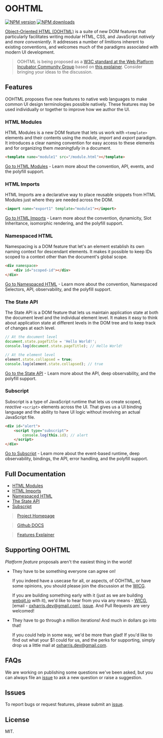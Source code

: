# OOHTML

<!-- BADGES/ -->

<span class="badge-npmversion"><a href="https://npmjs.org/package/@webqit/oohtml" title="View this project on NPM"><img src="https://img.shields.io/npm/v/@webqit/oohtml.svg" alt="NPM version" /></a></span>
<span class="badge-npmdownloads"><a href="https://npmjs.org/package/@webqit/oohtml" title="View this project on NPM"><img src="https://img.shields.io/npm/dm/@webqit/oohtml.svg" alt="NPM downloads" /></a></span>

<!-- /BADGES -->

[Object-Oriented HTML (OOHTML)](https://github.com/webqit/oohtml) is a suite of new DOM features that particularly facilitates writing modular HTML, CSS, and JavaScript *natively* and *more conveniently*. It addresses a number of limitions inherent to existing conventions, and welcomes much of the paradigms associated with modern UI development.

> OOHTML is being proposed as a [W3C standard at the Web Platform Incubator Community Group](https://discourse.wicg.io/t/proposal-chtml/4716) based on [this explainer](https://github.com/webqit/docs/tree/master/oohtml/explainer). Consider bringing your ideas to the discussion.

## Features
OOHTML proposes five new features to native web languages to make common UI design terminologies possible natively. These features may be used individually or together to improve how we author the UI.

### HTML Modules
HTML Modules is a new DOM feature that lets us work with `<template>` elements and their contents using the *module*, *import* and *export* paradigm. It introduces a clear naming convention for easy access to these elements and for organizing them *meaningfully* in a document.

```html
<template name="module1" src="/module.html"></template>
```

[Go to HTML Modules](https://webqit.io/tooling/oohtml#html-modules) - Learn more about the convention, API, events, and the polyfill support.

### HTML Imports
HTML Imports are a declarative way to place reusable snippets from HTML Modules just where they are needed across the DOM.

```html
<import name="export1" template="module1"></import>
```

[Go to HTML Imports](https://webqit.io/tooling/oohtml#html-imports) - Learn more about the convention, dynamicity, Slot Inheritance, isomorphic rendering, and the polyfill support.

### Namespaced HTML
Namespacing is a DOM feature that let's an element establish its own naming context for descendant elements. It makes it possible to keep IDs scoped to a context other than the document's global scope.

```html
<div namespace>
    <div id="scoped-id"></div>
</div>
```

[Go to Namespaced HTML](https://webqit.io/tooling/oohtml#namespaced-html) - Learn more about the convention, Namespaced Selectors, API, observability, and the polyfill support.

### The State API
The State API is a DOM feature that lets us maintain application state at both the document level and the individual element level. It makes it easy to think about application state at different levels in the DOM tree and to keep track of changes at each level.

```js
// At the document level
document.state.pageTitle = 'Hello World!';
console.log(document.state.pageTitle); // Hello World!

// At the element level
element.state.collapsed = true;
console.log(element.state.collapsed); // true
```

[Go to the State API](https://webqit.io/tooling/oohtml#the-state-api) - Learn more about the API, deep observability, and the polyfill support.

### Subscript
Subscript is a type of JavaScript runtime that lets us create scoped, *reactive* `<script>` elements across the UI. That gives us a UI binding language and the ability to have UI logic without involving an actual JavaScript file.

```html
<div id="alert">
    <script type="subscript">
        console.log(this.id); // alert
    </script>
</div>
```

[Go to Subscript](https://webqit.io/tooling/oohtml#subscript) - Learn more about the event-based runtime, deep observability, bindings, the API, error handling, and the polyfill support.

## Full Documentation
+ [HTML Modules](https://webqit.io/tooling/oohtml#html-modules)
+ [HTML Imports](https://webqit.io/tooling/oohtml#html-imports)
+ [Namespaced HTML](https://webqit.io/tooling/oohtml#namespaced-html)
+ [The State API](https://webqit.io/tooling/oohtml#the-state-api)
+ [Subscript](https://webqit.io/tooling/oohtml#subscript)

> [Project Homepage](https://webqit.io/tooling/oohtml)

> [Github DOCS](https://github.com/webqit/docs/tree/master/oohtml)

> [Features Explainer](https://github.com/webqit/docs/tree/master/oohtml/explainer)

## Supporting OOHTML
*Platform feature* proposals aren't the easiest thing in the world!

+ They have to be something everyone can agree on!

    If you indeed have a usecase for all, or aspects, of OOHTML, or have some opinions, you should please join the discussion at the [WICG](https://discourse.wicg.io/t/proposal-chtml/4716).
    
    If you are building something early with it (just as we are building [webqit.io](//webqit.io) with it), we'd like to hear from you via any means - [WICG](https://discourse.wicg.io/t/proposal-chtml/4716), [email - oxharris.dev@gmail.com], [issue](https://github.com/webqit/oohtml/issues). And Pull Requests are very welcomed!
+ They have to go through a million iterations! And much in dollars go into that!

    If you could help in some way, we'd be more than glad! If you'd like to find out what your $1 could for us, and the perks for supporting, simply drop us a little mail at oxharris.dev@gmail.com.

## FAQs
We are working on publishing some questions we've been asked, but you can always file an [issue](https://github.com/webqit/oohtml/issues) to ask a new question or raise a suggestion.

## Issues
To report bugs or request features, please submit an [issue](https://github.com/webqit/oohtml/issues).

## License
MIT.
